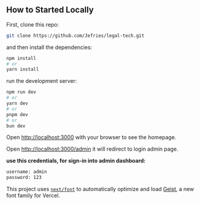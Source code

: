 ## How to Started Locally

First, clone this repo:

```bash
git clone https://github.com/Jefries/legal-tech.git
```

and then install the dependencies:
```bash
npm install
# or
yarn install
```

run the development server:

```bash
npm run dev
# or
yarn dev
# or
pnpm dev
# or
bun dev
```

Open [http://localhost:3000](http://localhost:3000) with your browser to see the homepage.

Open [http://localhost:3000/admin](http://localhost:3000/admin) it will redirect to login admin page.

**use this credentials, for sign-in into admin dashboard:**
```bash
username: admin
password: 123
```


This project uses [`next/font`](https://nextjs.org/docs/app/building-your-application/optimizing/fonts) to automatically optimize and load [Geist](https://vercel.com/font), a new font family for Vercel.

